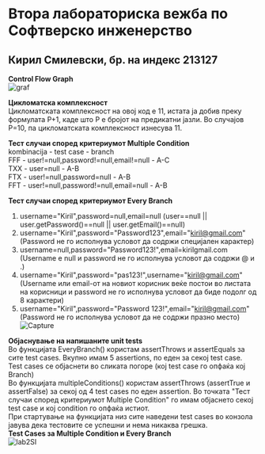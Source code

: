 # Втора лабораториска вежба по Софтверско инженерство
## Кирил Смилевски, бр. на индекс 213127

**Control Flow Graph**<br>
![graf](https://github.com/ksmilevski/SI_2023_lab2_213127/assets/126695480/de4be22d-59a7-440c-94b9-0953d3b0af6e)

**Цикломатска комплексност**<br>
Цикломатската комплексност на овој код е 11, истата ја добив преку формулата P+1, каде што P е бројот на предикатни јазли. Во случајoв P=10, па цикломатската комплексност изнесува 11.

**Тест случаи според критериумот Multiple Condition** <br>
kombinacija - test case - branch <br>
FFF - user!=null,password!=null,email!=null - A-C <br>
TXX - user=null - A-B <br>
FTX - user!=null,password=null - A-B <br>
FFT - user!=null,password!=null,email=null - A-B <br>

**Тест случаи според критериумот Every Branch**<br>
1. username="Kiril",password=null,email=null (user==null || user.getPassword()==null || user.getEmail()==null) <br>
2. username="Kiril",password="Password123",email="kiril@gmail.com" (Password не го исполнува условот да содржи специјален карактер)<br>
3. username=null,password="Password123!",email=kirilgmail.com (Username e null и password не го исполнува условот да содржи @ и .)<br>
4. username="Kiril",password="pas123!",username="kiril@gmail.com" (Username или email-oт на новиот корисник веќе постои во листата на корисници и password не го исполнува условот да биде подолг од 8 карактери)<br>
5. username="Kiril",password="Password 123!",email="kiril@gmail.com" (Password не го исполнува условот да не содржи празно место)<br>
![Capture](https://github.com/ksmilevski/SI_2023_lab2_213127/assets/126695480/042b5c7d-ffb2-4ea5-b402-569eb26044e9)

**Објаснување на напишаните unit tests**<br>
Во функцијата EveryBranch() користам assertThrows и assertEquals за сите test cases. Вкупно имам 5 assertions, по еден за секој test case. Test cases се објаснети во сликата погоре (кој test case го опфаќа кој Branch)<br>
Во функцијата multipleConditions() користам assertThrows (assertTrue и assertFalse) за секој од 4 test cases по еден assertion. Во точката "Тест случаи според критериумот Multiple Condition" го имам објаснето секој test case и кој condition го опфаќа истиот.<br>
При стартување на функцијата низ сите наведени test cases во конзола јавува дека тестовите се успешни и нема никаква грешка. <br>
**Test Cases за Multiple Condition и Every Branch**  
![lab2SI](https://github.com/ksmilevski/SI_2023_lab2_213127/assets/126695480/5f222356-bdcd-4840-93d7-333e31e66c72)


